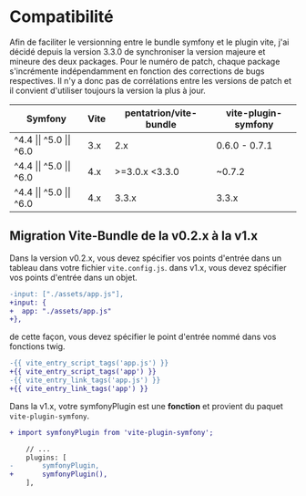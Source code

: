 # Compatibilité

Afin de faciliter le versionning entre le bundle symfony et le plugin vite, j'ai décidé depuis la version 3.3.0 de synchroniser la version majeure et mineure des deux packages. Pour le numéro de patch, chaque package s'incrémente indépendamment en fonction des corrections de bugs respectives. Il n'y a donc pas de corrélations entre les versions de patch et il convient d'utiliser toujours la version la plus à jour.

| Symfony                  | Vite | pentatrion/vite-bundle | vite-plugin-symfony |
|--------------------------|------|------------------------|---------------------|
| ^4.4 \|\| ^5.0 \|\| ^6.0 | 3.x  | 2.x                    | 0.6.0 - 0.7.1       |
| ^4.4 \|\| ^5.0 \|\| ^6.0 | 4.x  | \>=3.0.x \<3.3.0       | ~0.7.2              |
| ^4.4 \|\| ^5.0 \|\| ^6.0 | 4.x  | 3.3.x                  | 3.3.x               |


## Migration Vite-Bundle de la v0.2.x à la v1.x

Dans la version v0.2.x, vous devez spécifier vos points d'entrée dans un tableau dans votre fichier `vite.config.js`. dans v1.x, vous devez spécifier vos points d'entrée dans un objet.

```diff
-input: ["./assets/app.js"],
+input: {
+  app: "./assets/app.js"
+},
```

de cette façon, vous devez spécifier le point d'entrée nommé dans vos fonctions twig.

```diff
-{{ vite_entry_script_tags('app.js') }}
+{{ vite_entry_script_tags('app') }}
-{{ vite_entry_link_tags('app.js') }}
+{{ vite_entry_link_tags('app') }}
```

Dans la v1.x, votre symfonyPlugin est une **fonction** et provient du paquet `vite-plugin-symfony`.

```diff
+ import symfonyPlugin from 'vite-plugin-symfony';

    // ...
    plugins: [
-       symfonyPlugin,
+       symfonyPlugin(),
    ],
```
